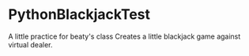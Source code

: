# PythonBlackjackTest
A little practice for beaty's class
Creates a little blackjack game against virtual dealer.
